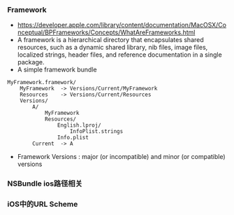 
### Framework
- https://developer.apple.com/library/content/documentation/MacOSX/Conceptual/BPFrameworks/Concepts/WhatAreFrameworks.html
- A framework is a hierarchical directory that encapsulates shared resources, such as a dynamic shared library, nib files, image files, localized strings, header files, and reference documentation in a single package.
- A simple framework bundle
```
MyFramework.framework/
    MyFramework  -> Versions/Current/MyFramework
    Resources    -> Versions/Current/Resources
    Versions/
        A/
            MyFramework
            Resources/
                English.lproj/
                    InfoPlist.strings
                Info.plist
        Current  -> A
```
- Framework Versions : major (or incompatible) and minor (or compatible) versions

### NSBundle  ios路径相关

### iOS中的URL Scheme


